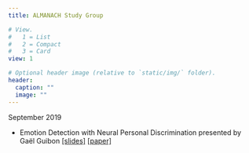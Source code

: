 ```yaml
---
title: ALMANACH Study Group

# View.
#   1 = List
#   2 = Compact
#   3 = Card
view: 1

# Optional header image (relative to `static/img/` folder).
header:
  caption: ""
  image: ""
---
```



September 2019 

- Emotion Detection with Neural Personal Discrimination presented by Gaël Guibon [[slides]](https://drive.google.com/drive/folders/172mK5a7zInclSGAOSOIoBuyj3OWUwsq4) [[paper]](https://arxiv.org/pdf/1908.10703.pdf)

